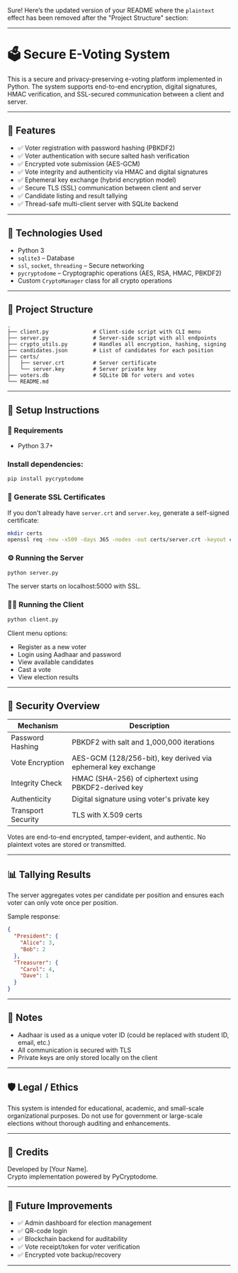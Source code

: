 Sure! Here’s the updated version of your README where the `plaintext` effect has been removed after the "Project Structure" section:

---

# 🗳️ Secure E-Voting System

This is a secure and privacy-preserving e-voting platform implemented in Python. The system supports end-to-end encryption, digital signatures, HMAC verification, and SSL-secured communication between a client and server.

---

## 🔐 Features

- ✅ Voter registration with password hashing (PBKDF2)
- ✅ Voter authentication with secure salted hash verification
- ✅ Encrypted vote submission (AES-GCM)
- ✅ Vote integrity and authenticity via HMAC and digital signatures
- ✅ Ephemeral key exchange (hybrid encryption model)
- ✅ Secure TLS (SSL) communication between client and server
- ✅ Candidate listing and result tallying
- ✅ Thread-safe multi-client server with SQLite backend

---

## 🧠 Technologies Used

- Python 3
- `sqlite3` – Database
- `ssl`, `socket`, `threading` – Secure networking
- `pycryptodome` – Cryptographic operations (AES, RSA, HMAC, PBKDF2)
- Custom `CryptoManager` class for all crypto operations

---

## 📁 Project Structure

```
.
├── client.py              # Client-side script with CLI menu
├── server.py              # Server-side script with all endpoints
├── crypto_utils.py        # Handles all encryption, hashing, signing
├── candidates.json        # List of candidates for each position
├── certs/
│   ├── server.crt         # Server certificate
│   └── server.key         # Server private key
├── voters.db              # SQLite DB for voters and votes
└── README.md
```

---

## 🧪 Setup Instructions

### 🔧 Requirements

- Python 3.7+

### Install dependencies:

```bash
pip install pycryptodome
```

### 🔐 Generate SSL Certificates

If you don't already have `server.crt` and `server.key`, generate a self-signed certificate:

```bash
mkdir certs
openssl req -new -x509 -days 365 -nodes -out certs/server.crt -keyout certs/server.key
```

### ⚙️ Running the Server

```bash
python server.py
```

The server starts on localhost:5000 with SSL.

### 🧑‍💻 Running the Client

```bash
python client.py
```

Client menu options:

- Register as a new voter
- Login using Aadhaar and password
- View available candidates
- Cast a vote
- View election results

---

## 🔏 Security Overview

| Mechanism            | Description                                                  |
|----------------------|--------------------------------------------------------------|
| Password Hashing     | PBKDF2 with salt and 1,000,000 iterations                    |
| Vote Encryption      | AES-GCM (128/256-bit), key derived via ephemeral key exchange|
| Integrity Check      | HMAC (SHA-256) of ciphertext using PBKDF2-derived key        |
| Authenticity         | Digital signature using voter's private key                  |
| Transport Security   | TLS with X.509 certs                                         |

Votes are end-to-end encrypted, tamper-evident, and authentic. No plaintext votes are stored or transmitted.

---

## 📊 Tallying Results

The server aggregates votes per candidate per position and ensures each voter can only vote once per position.

Sample response:

```json
{
  "President": {
    "Alice": 3,
    "Bob": 2
  },
  "Treasurer": {
    "Carol": 4,
    "Dave": 1
  }
}
```

---

## 📎 Notes

- Aadhaar is used as a unique voter ID (could be replaced with student ID, email, etc.)
- All communication is secured with TLS
- Private keys are only stored locally on the client

---

## 🛡️ Legal / Ethics

This system is intended for educational, academic, and small-scale organizational purposes. Do not use for government or large-scale elections without thorough auditing and enhancements.

---

## 📣 Credits

Developed by [Your Name].  
Crypto implementation powered by PyCryptodome.

---

## 📌 Future Improvements

- ✅ Admin dashboard for election management
- ✅ QR-code login
- ✅ Blockchain backend for auditability
- ✅ Vote receipt/token for voter verification
- ✅ Encrypted vote backup/recovery

---
